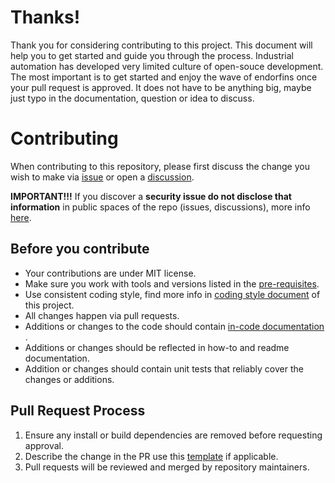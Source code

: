 # Thanks!

Thank you for considering contributing to this project. This document will help you to get started and guide you through the process. Industrial automation has developed very limited culture of open-souce development. The most important is to get started and enjoy the wave of endorfins once your pull request is approved. It does not have to be anything big, maybe just typo in the documentation, question or idea to discuss.

# Contributing

When contributing to this repository, please first discuss the change you wish to make via [issue](https://github.com/ix-ax/axsharp/issues) or open a [discussion](https://github.com/ix-ax/axsharp/discussions).

**IMPORTANT!!!** If you discover a **security issue do not disclose that information** in public spaces of the repo (issues, discussions), more info [here](SECURITY.md).

## Before you contribute

- Your contributions are under MIT license.
- Make sure you work with tools and versions listed in the [pre-requisites](docs/articles/general/REQUISITES.md).
- Use consistent coding style, find more info in [coding style document](docs/articles/general/CODING_STYLE.md) of this project.
- All changes happen via pull requests.
- Additions or changes to the code should contain [in-code documentation](https://learn.microsoft.com/en-us/dotnet/csharp/language-reference/language-specification/documentation-comments) .
- Additions or changes should be reflected in how-to and readme documentation.
- Addition or changes should contain unit tests that reliably cover the changes or additions.

## Pull Request Process

1. Ensure any install or build dependencies are removed before requesting approval.
1. Describe the change in the PR use this [template](.github/PULL_REQUEST_TEMPLATE/pull_request_template.md) if applicable.
1. Pull requests will be reviewed and merged by repository maintainers.
